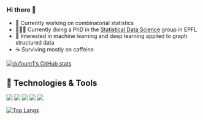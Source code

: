 ### Hi there 👋

- 🔭  Currently working on combinatorial statistics
- 👨🏼‍🔬 Currently doing a PhD in the [Statistical Data Science](https://www.epfl.ch/labs/sds/) group in EPFL
- 💬  Interested in machine learning and deep learning applied to graph structured data
- ☕  Surviving mostly on caffeine 


[![dufourc1's GitHub stats](https://github-readme-stats.vercel.app/api?username=dufourc1&count_private=true&show_icons=true&theme=transparent)](https://github.com/anuraghazra/github-readme-stats)


## 🔧 Technologies & Tools
![](https://img.shields.io/badge/PyTorch-Python-informational?style=flat&logo=pytorch&logoColor=white&color=2bbc8a)
![](https://img.shields.io/badge/PyG-Python-informational?style=flat&logoColor=white&color=2bbc8a)
![](https://img.shields.io/badge/DeepChem-Python-informational?style=flat&color=2bbc8a)
![](https://img.shields.io/badge/NetworkX-Python-informational?style=flat&logoColor=white&color=2bbc8a)
![](https://img.shields.io/badge/Captum-Python-informational?style=flat&logoColor=white&color=2bbc8a)

[![Top Langs](https://github-readme-stats.vercel.app/api/top-langs/?username=dufourc1&layout=compact&&hide=jupyter%20notebook)](https://github.com/anuraghazra/github-readme-stats)

<!--
**dufourc1/dufourc1** is a ✨ _special_ ✨ repository because its `README.md` (this file) appears on your GitHub profile.

Here are some ideas to get you started:

- 🔭 I’m currently working on ...
- 🌱 I’m currently learning ...
- 👯 I’m looking to collaborate on ...
- 🤔 I’m looking for help with ...
- 💬 Ask me about ...
- 📫 How to reach me: ...
- 😄 Pronouns: ...
- ⚡ Fun fact: ...
-->
